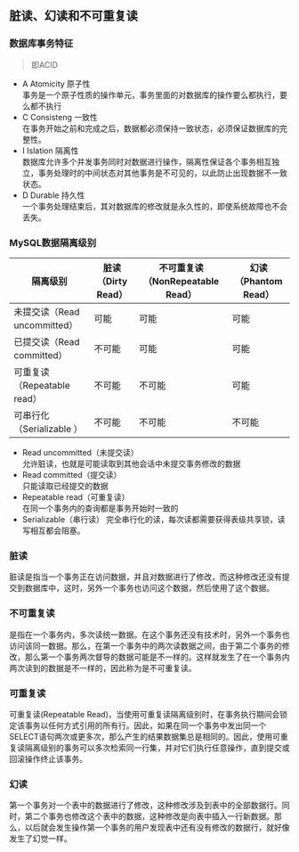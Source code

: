 ## 脏读、幻读和不可重复读
### 数据库事务特征
> 即ACID
- A Atomicity 原子性  
事务是一个原子性质的操作单元，事务里面的对数据库的操作要么都执行，要么都不执行
- C Consisteng 一致性  
在事务开始之前和完成之后，数据都必须保持一致状态，必须保证数据库的完整性。
- I Islation 隔离性  
数据库允许多个并发事务同时对数据进行操作，隔离性保证各个事务相互独立，事务处理时的中间状态对其他事务是不可见的，以此防止出现数据不一致状态。
- D Durable 持久性  
一个事务处理结束后，其对数据库的修改就是永久性的，即使系统故障也不会丢失。
### MySQL数据隔离级别
| 隔离级别 | 脏读（Dirty Read） | 不可重复读（NonRepeatable Read） | 幻读（Phantom Read） |
| --- | --- | --- | --- |
| 未提交读（Read  uncommitted） | 可能 | 可能 | 可能 |
| 已提交读（Read committed） | 不可能 | 可能 | 可能 |
| 可重复读（Repeatable read） | 不可能 | 不可能 | 可能 |
| 可串行化（Serializable ） | 不可能 | 不可能 | 不可能 |
- Read uncommitted（未提交读）  
允许脏读，也就是可能读取到其他会话中未提交事务修改的数据
- Read committed（提交读）  
只能读取已经提交的数据
- Repeatable read（可重复读）  
在同一个事务内的查询都是事务开始时一致的
- Serializable（串行读）
完全串行化的读，每次读都需要获得表级共享锁，读写相互都会阻塞。
### 脏读  
脏读是指当一个事务正在访问数据，并且对数据进行了修改，而这种修改还没有提交到数据库中，这时，另外一个事务也访问这个数据，然后使用了这个数据。
### 不可重复读
是指在一个事务内，多次读统一数据。在这个事务还没有技术时，另外一个事务也访问该同一数据。那么，在第一个事务中的两次读数据之间，由于第二个事务的修改，那么第一个事务两次督导的数据可能是不一样的。这样就发生了在一个事务内两次读到的数据是不一样的，因此称为是不可重复读。
### 可重复读
可重复读(Repeatable Read)，当使用可重复读隔离级别时，在事务执行期间会锁定该事务以任何方式引用的所有行。因此，如果在同一个事务中发出同一个SELECT语句两次或更多次，那么产生的结果数据集总是相同的。因此，使用可重复读隔离级别的事务可以多次检索同一行集，并对它们执行任意操作，直到提交或回滚操作终止该事务。
### 幻读
第一个事务对一个表中的数据进行了修改，这种修改涉及到表中的全部数据行。同时，第二个事务也修改这个表中的数据，这种修改是向表中插入一行新数据。那么，以后就会发生操作第一个事务的用户发现表中还有没有修改的数据行，就好像发生了幻觉一样。